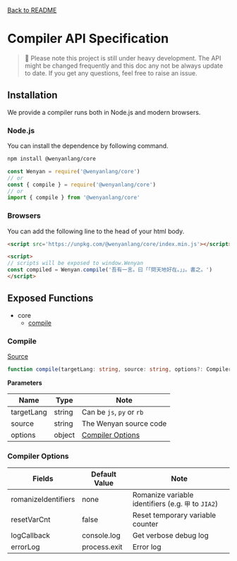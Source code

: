 [Back to README](../README.md)

# Compiler API Specification

> 🚧 Please note this project is still under heavy development. The API might be changed frequently and this doc any not be always update to date. If you get any questions, feel free to raise an issue.


## Installation

We provide a compiler runs both in Node.js and modern browsers.

### Node.js

You can install the dependence by following command.

```bash
npm install @wenyanlang/core
```

```js
const Wenyan = require('@wenyanlang/core')
// or
const { compile } = require('@wenyanlang/core')
// or
import { compile } from '@wenyanlang/core'
```

### Browsers

You can add the following line to the head of your html body.

```html
<script src='https://unpkg.com/@wenyanlang/core/index.min.js'></script>
```

```html
<script>
// scripts will be exposed to window.Wenyan
const compiled = Wenyan.compile('吾有一言。曰「「問天地好在。」」。書之。')
</script>
```

## Exposed Functions

- core
  - [compile](#compile)

### Compile

[Source](../src/parser.js)

```ts
function compile(targetLang: string, source: string, options?: CompilerOptions)
```

**Parameters**

| Name | Type | Note |
| --- | --- | --- |
| targetLang | string | Can be `js`, `py` or `rb` |
| source | string | The Wenyan source code |
| options | object | [Compiler Options](#Compiler-Options) |

### Compiler Options

| Fields | Default Value | Note |
| --- | --- | --- |
| romanizeIdentifiers | none | Romanize variable identifiers (e.g. `甲` to `JIA2`) |
| resetVarCnt | false | Reset temporary variable counter |
| logCallback | console.log | Get verbose debug log | 
| errorLog | process.exit | Error log |
